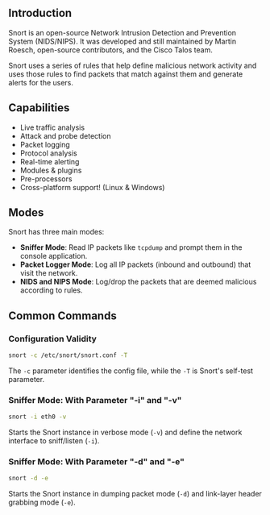 ## Introduction
Snort is an open-source Network Intrusion Detection and Prevention System (NIDS/NIPS). It was developed and still maintained by Martin Roesch, open-source contributors, and the Cisco Talos team.

Snort uses a series of rules that help define malicious network activity and uses those rules to find packets that match against them and generate alerts for the users.
## Capabilities
- Live traffic analysis
- Attack and probe detection
- Packet logging
- Protocol analysis
- Real-time alerting
- Modules & plugins
- Pre-processors
- Cross-platform support! (Linux & Windows)
## Modes
Snort has three main modes:
- **Sniffer Mode**: Read IP packets like `tcpdump` and prompt them in the console application.
- **Packet Logger Mode**: Log all IP packets (inbound and outbound) that visit the network.
- **NIDS and NIPS Mode**: Log/drop the packets that are deemed malicious according to rules.
## Common Commands
### Configuration Validity
```bash
snort -c /etc/snort/snort.conf -T
```
The `-c` parameter identifies the config file, while the `-T` is Snort's self-test parameter.
### Sniffer Mode: With Parameter "-i" and "-v"
```bash
snort -i eth0 -v
```
Starts the Snort instance in verbose mode (`-v`) and define the network interface to sniff/listen (`-i`).
### Sniffer Mode: With Parameter "-d" and "-e"
```bash
snort -d -e
```
Starts the Snort instance in dumping packet mode (`-d`) and link-layer header grabbing mode (`-e`).